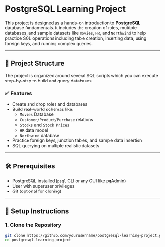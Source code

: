 # PostgreSQL Learning Project

This project is designed as a hands-on introduction to **PostgreSQL** database fundamentals. It includes the creation of roles, multiple databases, and sample datasets like `movies`, `HR`, and `Northwind` to help practice SQL operations including table creation, inserting data, using foreign keys, and running complex queries.

---

## 📁 Project Structure

The project is organized around several SQL scripts which you can execute step-by-step to build and query databases.

### ✅ Features

- Create and drop roles and databases
- Build real-world schemas like:
  - `Movies` Database
  - `Customer/Product/Purchase` relations
  - `Stocks` and `Stock Prices`
  - `HR` data model
  - `Northwind` database
- Practice foreign keys, junction tables, and sample data insertion
- SQL querying on multiple realistic datasets

---

## 🛠️ Prerequisites

- PostgreSQL installed (`psql` CLI or any GUI like pgAdmin)
- User with superuser privileges
- Git (optional for cloning)

---

## 🧱 Setup Instructions

### 1. Clone the Repository

```bash
git clone https://github.com/yourusername/postgresql-learning-project.git
cd postgresql-learning-project
```
